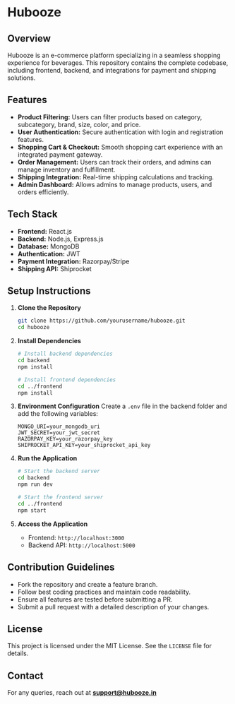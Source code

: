 # Hubooze

## Overview
Hubooze is an e-commerce platform specializing in a seamless shopping experience for beverages. This repository contains the complete codebase, including frontend, backend, and integrations for payment and shipping solutions.

## Features
- **Product Filtering:** Users can filter products based on category, subcategory, brand, size, color, and price.
- **User Authentication:** Secure authentication with login and registration features.
- **Shopping Cart & Checkout:** Smooth shopping cart experience with an integrated payment gateway.
- **Order Management:** Users can track their orders, and admins can manage inventory and fulfillment.
- **Shipping Integration:** Real-time shipping calculations and tracking.
- **Admin Dashboard:** Allows admins to manage products, users, and orders efficiently.

## Tech Stack
- **Frontend:** React.js
- **Backend:** Node.js, Express.js
- **Database:** MongoDB
- **Authentication:** JWT
- **Payment Integration:** Razorpay/Stripe
- **Shipping API:** Shiprocket

## Setup Instructions
1. **Clone the Repository**
   ```sh
   git clone https://github.com/yourusername/hubooze.git
   cd hubooze
   ```

2. **Install Dependencies**
   ```sh
   # Install backend dependencies
   cd backend
   npm install

   # Install frontend dependencies
   cd ../frontend
   npm install
   ```

3. **Environment Configuration**
   Create a `.env` file in the backend folder and add the following variables:
   ```env
   MONGO_URI=your_mongodb_uri
   JWT_SECRET=your_jwt_secret
   RAZORPAY_KEY=your_razorpay_key
   SHIPROCKET_API_KEY=your_shiprocket_api_key
   ```

4. **Run the Application**
   ```sh
   # Start the backend server
   cd backend
   npm run dev

   # Start the frontend server
   cd ../frontend
   npm start
   ```

5. **Access the Application**
   - Frontend: `http://localhost:3000`
   - Backend API: `http://localhost:5000`

## Contribution Guidelines
- Fork the repository and create a feature branch.
- Follow best coding practices and maintain code readability.
- Ensure all features are tested before submitting a PR.
- Submit a pull request with a detailed description of your changes.

## License
This project is licensed under the MIT License. See the `LICENSE` file for details.

## Contact
For any queries, reach out at **support@hubooze.in**

